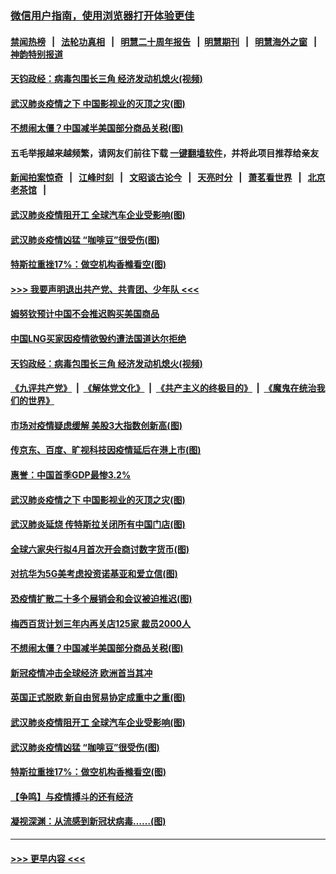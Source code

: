 ### [微信用户指南，使用浏览器打开体验更佳](https://github.com/gfw-breaker/banned-news1/blob/master/indexes/wechat-guide.md?t=0)
#### [禁闻热榜](热点新闻.md?t=0)  &nbsp;&nbsp;|&nbsp;&nbsp; [法轮功真相](https://github.com/gfw-breaker/truth/blob/master/README.md?t=0) &nbsp;&nbsp;|&nbsp;&nbsp; [明慧二十周年报告](https://github.com/gfw-breaker/mh-reports/blob/master/README.md?t=0) &nbsp;&nbsp;|&nbsp;&nbsp;[明慧期刊](https://github.com/gfw-breaker/mh-qikan) &nbsp;&nbsp;|&nbsp;&nbsp; [明慧海外之窗](https://github.com/gfw-breaker/mh-news/blob/master/README.md?t=0) &nbsp;&nbsp;|&nbsp;&nbsp; [神韵特别报道](https://github.com/gfw-breaker/mh-news/blob/master/shenyun.md?t=0)
#### [天钧政经：病毒包围长三角 经济发动机熄火(视频)](../pages/p5/922286.md?t=02080844) 
#### [武汉肺炎疫情之下 中国影视业的灭顶之灾(图)](../pages/p5/922234.md?t=02080844) 
#### [不想闹太僵？中国减半美国部分商品关税(图)](../pages/p5/922166.md?t=02080844) 
#### 五毛举报越来越频繁，请网友们前往下载 [一键翻墙软件](https://github.com/gfw-breaker/ssr-accounts)，并将此项目推荐给亲友
#### [新闻拍案惊奇](https://github.com/gfw-breaker/banned-news1/blob/master/pages/link4.md) &nbsp;&nbsp;|&nbsp;&nbsp; [江峰时刻](https://github.com/gfw-breaker/banned-news1/blob/master/pages/link4.md) &nbsp;&nbsp;|&nbsp;&nbsp; [文昭谈古论今](https://github.com/gfw-breaker/banned-news1/blob/master/pages/link4.md) &nbsp;&nbsp;|&nbsp;&nbsp; [天亮时分](https://github.com/gfw-breaker/banned-news1/blob/master/pages/link4.md) &nbsp;&nbsp;|&nbsp;&nbsp; [萧茗看世界](https://github.com/gfw-breaker/banned-news1/blob/master/pages/link4.md) &nbsp;&nbsp;|&nbsp;&nbsp; [北京老茶馆](https://github.com/gfw-breaker/banned-news1/blob/master/pages/link4.md) &nbsp;&nbsp;|&nbsp;&nbsp; 
#### [武汉肺炎疫情阻开工 全球汽车企业受影响(图)](../pages/p5/922129.md?t=02080844) 
#### [武汉肺炎疫情凶猛 “咖啡豆”很受伤(图)](../pages/p5/922148.md?t=02080844) 
#### [特斯拉重挫17%：做空机构香橼看空(图)](../pages/p5/922105.md?t=02080844) 
#### [>>> 我要声明退出共产党、共青团、少年队 <<<](https://github.com/begood0513/goodnews/blob/master/quit/letter.md) 
#### [姆努钦预计中国不会推迟购买美国商品](../pages/p5/922296.md?t=02080844) 
#### [中国LNG买家因疫情欲毁约遭法国道达尔拒绝](../pages/p5/922295.md?t=02080844) 
#### [天钧政经：病毒包围长三角 经济发动机熄火(视频)](../pages/p5/922286.md?t=02080844) 
#### [《九评共产党》](https://github.com/begood0513/9ping.md/blob/master/README.md) &nbsp;|&nbsp; [《解体党文化》](../../../../jtdwh.md/blob/master/README.md)  &nbsp;|&nbsp; [《共产主义的终极目的》](../../../../gczydzjmd.md/blob/master/README.md) &nbsp;|&nbsp; [《魔鬼在统治我们的世界》](../../../../mgztzwmdsj.md/blob/master/README.md) 
#### [市场对疫情疑虑缓解 美股3大指数创新高(图)](../pages/p5/922255.md?t=02080844) 
#### [传京东、百度、旷视科技因疫情延后在港上市(图)](../pages/p5/922237.md?t=02080844) 
#### [惠誉：中国首季GDP最惨3.2%](../pages/p5/922236.md?t=02080844) 
#### [武汉肺炎疫情之下 中国影视业的灭顶之灾(图)](../pages/p5/922234.md?t=02080844) 
#### [武汉肺炎延烧 传特斯拉关闭所有中国门店(图)](../pages/p5/922232.md?t=02080844) 
#### [全球六家央行拟4月首次开会商讨数字货币(图)](../pages/p5/922229.md?t=02080844) 
#### [对抗华为5G美考虑投资诺基亚和爱立信(图)](../pages/p5/922223.md?t=02080844) 
#### [恐疫情扩散二十多个展销会和会议被迫推迟(图)](../pages/p5/922219.md?t=02080844) 
#### [梅西百货计划三年内再关店125家 裁员2000人](../pages/p5/922196.md?t=02080844) 
#### [不想闹太僵？中国减半美国部分商品关税(图)](../pages/p5/922166.md?t=02080844) 
#### [新冠疫情冲击全球经济 欧洲首当其冲](../pages/p5/922158.md?t=02080844) 
#### [英国正式脱欧 新自由贸易协定成重中之重(图)](../pages/p5/922156.md?t=02080844) 
#### [武汉肺炎疫情阻开工 全球汽车企业受影响(图)](../pages/p5/922129.md?t=02080844) 
#### [武汉肺炎疫情凶猛 “咖啡豆”很受伤(图)](../pages/p5/922148.md?t=02080844) 
#### [特斯拉重挫17%：做空机构香橼看空(图)](../pages/p5/922105.md?t=02080844) 
#### [【争鸣】与疫情搏斗的还有经济](../pages/p5/922098.md?t=02080844) 
#### [凝视深渊：从流感到新冠状病毒……(图)](../pages/p5/922094.md?t=02080844) 

----
#### [ >>> 更早内容 <<< ](../indexes/p5-earlier.md)
